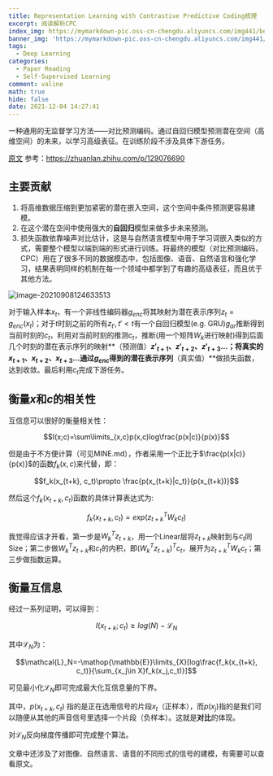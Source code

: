 ```yaml
---
title: Representation Learning with Contrastive Predictive Coding梳理
excerpt: 阅读解析CPC
index_img: https://mymarkdown-pic.oss-cn-chengdu.aliyuncs.com/img441/be8d1c3abdacb2f159997d74695c8d11.png
banner_img: 'https://mymarkdown-pic.oss-cn-chengdu.aliyuncs.com/img441/1638523690670.jpg'
tags:
  - Deep Learning
categories:
  - Paper Reading
  - Self-Supervised Learning
comment: valine
math: true
hide: false
date: 2021-12-04 14:27:41
---
```


一种通用的无监督学习方法——对比预测编码。通过自回归模型预测潜在空间（高维空间）的未来，以学习高级表征。在训练阶段不涉及具体下游任务。

[原文](https://arxiv.org/pdf/1807.03748.pdf)
参考：https://zhuanlan.zhihu.com/p/129076690

## 主要贡献

1. 将高维数据压缩到更加紧密的潜在嵌入空间，这个空间中条件预测更容易建模。
2. 在这个潜在空间中使用强大的**自回归**模型来做多步未来预测。
3. 损失函数依靠噪声对比估计，这是与自然语言模型中用于学习词嵌入类似的方式，需要整个模型以端到端的形式进行训练。将最终的模型（对比预测编码，CPC）用在了很多不同的数据模态中，包括图像、语音、自然语言和强化学习，结果表明同样的机制在每一个领域中都学到了有趣的高级表征，而且优于其他方法。

![image-20210908124633513](https://mymarkdown-pic.oss-cn-chengdu.aliyuncs.com/img441/be8d1c3abdacb2f159997d74695c8d11.png)

对于输入样本$x_t$，有一个非线性编码器$g_{enc}$将其映射为潜在表示序列$z_t=g_{enc}(x_t)$；对于$t$时刻之前的所有$z_{t'},t'<t$有一个自回归模型(e.g. GRU)$g_{ar}$推断得到当前时刻的$c_t$，利用对当前时刻的推测$c_t$，推断(用一个矩阵$W_k$进行映射)得到后面几个时刻的潜在表示序列的映射**（预测值）**$z'_{t+1}$、$z'_{t+2}$、$z'_{t+3}...$；将真实的$x_{t+1}$、$x_{t+2}$、$x_{t+3}...$通过$g_{enc}$得到的潜在表示序列**（真实值）**做损失函数，达到收敛。最后利用$c_t$完成下游任务。

## 衡量$x$和$c$的相关性

互信息可以很好的衡量相关性：

$$I(x;c)=\sum\limits_{x,c}p(x,c)log\frac{p(x|c)}{p(x)}$$

但是由于不方便计算（可见MINE.md），作者采用一个正比于$\frac{p(x|c)}{p(x)}$的函数$f_k(x,c)$来代替，即：

$$f_k(x_{t+k}, c_t)\propto \frac{p(x_{t+k}|c_t)}{p(x_{t+k})}$$

然后这个$f_k(x_{t+k}, c_t)$函数的具体计算表达式为:

$$f_k(x_{t+k}, c_t)=exp(z^T_{t+k}W_kc_t)$$

我觉得应该才开看，第一步是$W_k^Tz_{t+k}$，用一个Linear层将$z_{t+k}$映射到与$c_t$同Size；第二步做$W_k^Tz_{t+k}$和$c_t$的内积，即$(W_k^Tz_{t+k})^T$$c_t$，展开为$z^T_{t+k}W_kc_t$；第三步做指数运算。

## 衡量互信息

经过一系列证明，可以得到：

$$I(x_{t+k};c_t)\geq log(N)-\mathcal{L}_N$$

其中$\mathcal{L}_N$为：

$$\mathcal{L}_N=-\mathop{\mathbb{E}}\limits_{X}[log\frac{f_k(x_{t+k}, c_t)}{\sum_{x_j\in X}f_k(x_j,c_t)}]$$

可见最小化$\mathcal{L}_N$即可完成最大化互信息量的下界。

其中，$p(x_{t+k},c_t)$ 指的是正在选用信号的片段$x_t$（正样本），而$p(x_j)$指的是我们可以随便从其他的声音信号里选择一个片段（负样本）。这就是**对比**的体现。

对$\mathcal{L}_N$反向梯度传播即可完成整个算法。

文章中还涉及了对图像、自然语言、语音的不同形式的信号的建模，有需要可以查看原文。
